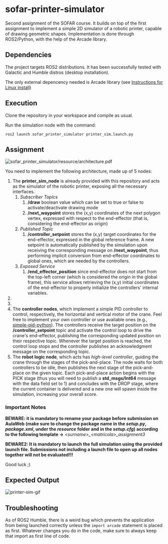 # sofar-printer-simulator
Second assignment of the SOFAR course. It builds on top of the first assignment to implement a simple 2D simulator of a robotic printer, capable of drawing geometric shapes. Implementation is done through ROS2/Python, with the help of the Arcade library.

## Dependencies

The project targets ROS2 distributions. It has been successfully tested with Galactic and Humble distros (desktop installation).

The only external depencency needed is Arcade library (see [Instructions for Linux install](https://api.arcade.academy/en/latest/install/linux.html))

## Execution

Clone the repository in your workspace and compile as usual.

Run the simulation node with the command:

```ros2 launch sofar_printer_simulator printer_sim.launch.py```

## Assignment

![sofar_printer_simulator/resource/architecture.pdf](sofar_printer_simulator/resource/architecture.png)

You need to implement the following architecture, made up of 5 nodes:
1) The **printer_sim_node** is already provided with this repository and acts as the simulator of the robotic printer, exposing all the necessary interfaces.
    1. *Subscriber Topics*
       1) **/draw** boolean value which can be set to true or false to activate/deactivate drawing mode
       2) **/next_waypoint** stores the (x,y) coordinates of the next polygon vertex, expressed with respect to the end-effector (that is, considering the end-effector as origin)
    2. *Published Topic*
       1) **/controller_setpoint** stores the (x,y) target coordinates for the end-effector, expressed in the global reference frame. A new setpoint is automatically published by the simulation upon receiving the corresponding message on **/next_waypoint**, thus performing implicit conversion from end-effector coordinates to global ones, which are needed by the controllers.
    3. *Exposed Service*
       1) **/end_effector_position** since end-effector does not start from the top-left corner (which is considered the origin in the global frame), this service allows retrieving the (x,y) initial coordinates of the end-effector to properly initialize the controllers' internal variables.
2) 
3) 
4) The **controller nodes**, which implement a simple PID controller to control, respectively, the horizontal and vertical motor of the crane. Feel free to implement your own controller or use available ones (e.g., [simple-pid-python](https://pypi.org/project/simple-pid/)).
The controllers receive the target position on the **/controller_setpoint** topic and activate the control loop to drive the crane's end-effector, publishing the corresponding updated position on their respective topic. Whenever the target position is reached, the control loop stops and the controller publishes an acknowledgment message on the corresponding topic.
3) The **robot logic node**, which acts has *high-level controller*, guiding the crane through the stages of the pick-and-place. The node waits for both controllers to be idle, then publishes the next stage of the pick-and-place on the given topic. 
Each pick-and-place action begins with the PICK stage (thus you will need to publish a **std_msgs/Int64** message with the data field set to 1) and concludes with the DROP stage, where the current container is delivered and a new one will spawn inside the simulation, increasing your overall score.

### Important Notes

**BEWARE: it is mandatory to rename your package before submission on AulaWeb (make sure to change the package name in the *setup.py*, *package.xml*, under the *resource* folder and in the *setup.cfg*) according to the following template &rarr;** *&lt;surname&gt;_&lt;matricola&gt;_assignment3* 

**BEWARE2: It is mandatory to launch the full simulation using the provided launch file. Submissions not including a launch file to open up all nodes together will not be evaluated!!!**

Good luck ;)

## Expected Output

![printer-sim-gif](https://github.com/SimoneMacci0/sofar-printer-simulator/blob/main/printer_sim.gif)

## Troubleshooting

As of ROS2 Humble, there is a weird bug which prevents the application from being launched correctly unless the ```import arcade``` statement is placed as first. Whatever changes you do in the code, make sure to always keep that import as first line of code.
